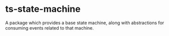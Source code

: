# ts-state-machine
A package which provides a base state machine, along with abstractions for consuming events related to that machine.

